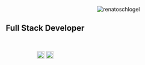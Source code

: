 <p align="right"> <img src="https://komarev.com/ghpvc/?username=renatoschlogel" alt="renatoschlogel" /> </p>
<h2 align="center">Full Stack Developer</h2>
<br>

<p align="center">
  <a href="https://twitter.com/renato_schlogel" target="blank"><img align="center" src="https://cdn.jsdelivr.net/npm/simple-icons@3.0.1/icons/twitter.svg" alt="renato_schlogel" height="20" width="20" /></a>
  <a href="https://linkedin.com/in/renato-welinton-schlogel" target="blank"><img align="center" src="https://cdn.jsdelivr.net/npm/simple-icons@3.0.1/icons/linkedin.svg" alt="renato-welinton-schlogel" height="20" width="20" /></a>
</p>
